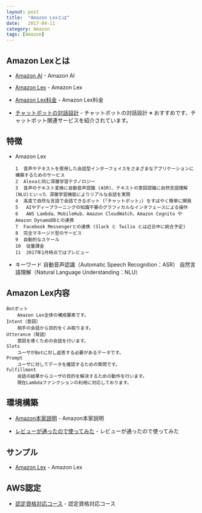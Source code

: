 ```yaml
---
layout: post
title:  "Amazon Lexとは"
date:   2017-04-11
category: Amazon
tags: [Amazon]
---
```


## Amazon Lexとは

- [Amazon AI](https://aws.amazon.com/jp/amazon-ai/) - Amazon AI

- [Amazon Lex](https://aws.amazon.com/jp/lex/) - Amazon Lex

- [Amazon Lex料金](https://aws.amazon.com/jp/lex/pricing/) - Amazon Lex料金

- [チャットボットの対話設計](http://qiita.com/shiraco/items/eca5d0a6fc7fe6fb0f37) - チャットボットの対話設計
  ※ おすすめです、チャットボット関連サービスを紹介されています。
   
## 特徴

* Amazon Lex

      1  音声やテキストを使用した会話型インターフェイスをさまざまなアプリケーションに構築するためのサービス
      2  Alexaと同じ深層学習テクノロジー
      3  音声のテキスト変換に自動音声認識 (ASR)、テキストの意図認識に自然言語理解 (NLU)といった 深層学習機能によりリアルな会話を実現
      4  高度で自然な言語で会話できるボット (「チャットボット」) をすばやく簡単に開発
      5   AIやディープラーニングの知識不要のグラフィカルなインタフェースによる操作
      6   AWS Lambda、MobileHub、Amazon CloudWatch、Amazon Cognito や Amazon DynamoDBとの連携
      7  Facebook Messengerとの連携 (Slack と Twilio とは近日中に統合予定)
      8  完全マネージド型のサービス  
      9  自動的なスケール   
      10  従量課金
      11  2017年1月時点ではプレビュー
    
*  キーワード
    自動音声認識（Automatic Speech Recognition：ASR）
    自然言語理解（Natural Language Understanding：NLU）
    
## Amazon Lex内容

    Botボット
        Amazon Lex全体の構成要素です。
    Intent（意図）
        相手の会話から目的をくみ取ります。
    Utterance（発話）
        意図を導くための会話を行います。
    Slots
        ユーザがBotに対し返答する必要があるデータです。
    Prompt
        ユーザに対してデータを確認するための質問です。
    Fulfillment
        会話の結果からユーザの目的を解決するための動作を行います。
        現在Lambdaファンクションの利用に対応しております。

## 環境構築
   
- [Amazon本家説明](https://aws.amazon.com/jp/blogs/news/amazon-lex-build-conversational-voice-text-interfaces/) - Amazon本家説明

- [レビューが通ったので使ってみた](http://dev.classmethod.jp/cloud/aws/first-impression-of-amazon-lex/) - レビューが通ったので使ってみた
      
##  サンプル
- [Amazon Lex](https://github.com/awslabs/aws-lex-convo-bot-example) - Amazon Lex

## AWS認定
- [認定資格対応コース](https://www.trainocate.co.jp/reference/aws/certification/index.html) - 認定資格対応コース
